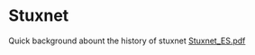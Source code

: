 # Stuxnet
Quick background abount the history of stuxnet
[Stuxnet_ES.pdf](https://github.com/azmodaios/Stuxnet/files/8797869/Stuxnet_ES.pdf)
